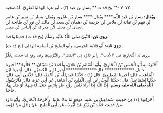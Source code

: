 ٧٠٧٢ -** بخ قد ت:** يسار بن عبد (٣) ، أبو عزة الهذليالبَصْرِيّ، لَهُ صحبة.

**ويُقال:** يسار بْن عَبد اللَّهِ،**** ويُقال:**** يسار بْن عَمْرو، ويُقال: يسار بْن نمير بْن عامر بْن فهم بْن نفاثة بْن ملاص بْن خزيمة بْن دهمان بْن سعد بْن مالك بْن ثور بْن طابخة بْن لحيان بْن هذيل ابْن مدركة بْن إلياس بْن مضر.

**رَوَى عَن:** النَّبِيّ صلى اللَّهُ عَلَيْهِ وسَلَّمَ (بخ قد ت) حديثا واحدا.

**رَوَى عَنه:** أَبُو قلابة الجرمي، وأبو المليح بْن أسامة الهذلي (بخ قد ت) .

روى له الْبُخَارِيّ في "الأدب"، وأبو دَاوُد فِي "القَدَر"، والتِّرْمِذِيّ وقد وقع لنا حديثه بِعُلُوٍّ.

أَخْبَرَنَا بِهِ أَبُو الْحَسَنِ بْنُ الْبُخَارِيِّ، وأَبُو الْغَنَائِمِ بْنُ عَلانَ، وأَحْمَدُ بْنُ شَيْبَانَ،** قَالُوا:** أخبرنا حنبل،************** قال:************** أخبرنا ابن الْحُصَيْنِ، قال: أخبرنا ابْنُ الْمُذْهِب، قال: أخبرنا القَطِيعِيّ، قال (١) : حَدَّثَنَا عَبد اللَّهِ بْن أَحْمَدَ، قال: حَدَّثني أَبِي، قال: حَدَّثَنَا إِسْمَاعِيلُ، قال: حَدَّثَنَا أَيُّوبُ، عَن أَبِي الْمَلِيحِ بْنِ أُسَامَةَ، عَن أَبِي عزة، قال: قال**رَسُول اللَّهِ صلى الله عليه وسلم:** إِنَّ اللَّهَ إِذَا أَرَادَ قَبْضَ رَوْحِ عَبْدٍ بِأَرْضٍ جَعَلَ لَهُ فِيهَا، أَوْ قال بِهَا، حَاجَةٌ.

أَخْرَجُوهُ (١) مِنْ حَدِيثِ إِسْمَاعِيلَ بن علية، فوقع لنا بدلا عاليا. وأَخْرَجَهُ الْبُخَارِيُّ، وأَبُو دَاوُدَ مِنْ حَدِيثِ حَمَّادِ بْنِ زَيْدٍ عَنْ أَيُّوبَ، عَن أَبِي الْمَلِيحِ، عَنْ رَجُلٍ مِنْ قَوْمِهِ.